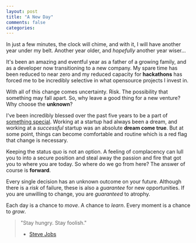 ```yaml
---
layout: post
title: "A New Day"
comments: false
categories:
---
```


In just a few minutes, the clock will chime, and with it, I will have another year under my belt.  Another year older, and *hopefully* another year wiser...

It's been an amazing and eventful year as a father of a growing family, and as a developer now transitioning to a new company.  My spare time has been reduced to near zero and my reduced capacity for **hackathons** has forced me to be incredibly selective in what opensource projects I invest in.

With all of this change comes uncertainty.  Risk.  The possibility that something may fall apart.  So, why leave a good thing for a new venture?  Why choose the **unknown**?

I've been incredibly blessed over the past five years to be a part of [something special](http://socialcast.com).
Working at a startup had always been a dream, and working at a *successful* startup was an absolute **dream come true**.  But at some point, things can become comfortable and routine which is a red flag that change is necessary.

Keeping the status quo is not an option.  A feeling of complacency can lull you to into a secure position and steal away the passion and fire that got you to where you are today.  So where do we go from here?  The answer of course is **forward**.

Every single decision has an unknown outcome on your future. Although there is a *risk* of failure, these is also a *guarantee* for new opportunities.  If you are unwilling to change, you are *guaranteed* to atrophy.

Each day is a chance to *move*.  A chance to *learn*.  Every moment is a chance to *grow*.

> "Stay hungry. Stay foolish."
> - [Steve Jobs](http://en.wikipedia.org/wiki/Whole_Earth_Catalog)